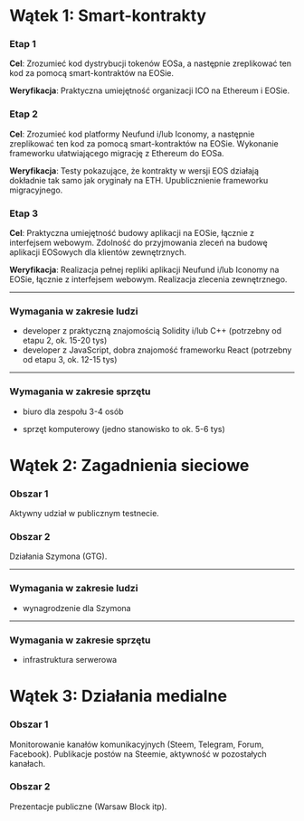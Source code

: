# Wątek 1: Smart-kontrakty

### Etap 1

**Cel**: Zrozumieć kod dystrybucji tokenów EOSa, a następnie zreplikować ten kod za pomocą smart-kontraktów na EOSie.

**Weryfikacja**: Praktyczna umiejętność organizacji ICO na Ethereum i EOSie.



### Etap 2

**Cel**: Zrozumieć kod platformy Neufund i/lub Iconomy, a następnie zreplikować ten kod za pomocą smart-kontraktów na EOSie. Wykonanie frameworku ułatwiającego migrację z Ethereum do EOSa.

**Weryfikacja**: Testy pokazujące, że kontrakty w wersji EOS działają dokładnie tak samo jak oryginały na ETH. Upublicznienie frameworku migracyjnego.



### Etap 3

**Cel**: Praktyczna umiejętność budowy aplikacji na EOSie, łącznie z interfejsem webowym. Zdolność do przyjmowania zleceń na budowę aplikacji EOSowych dla klientów zewnętrznych.

**Weryfikacja**: Realizacja pełnej repliki aplikacji Neufund i/lub Iconomy na EOSie, łącznie z interfejsem webowym. Realizacja zlecenia zewnętrznego.



---

### Wymagania w zakresie ludzi

* developer z praktyczną znajomością Solidity i/lub C++ (potrzebny od etapu 2, ok. 15-20 tys)
* developer z JavaScript, dobra znajomość frameworku React (potrzebny od etapu 3, ok. 12-15 tys)

---

### Wymagania w zakresie sprzętu

* biuro dla zespołu 3-4 osób


* sprzęt komputerowy (jedno stanowisko to ok. 5-6 tys)



# Wątek 2: Zagadnienia sieciowe

### Obszar 1

Aktywny udział w publicznym testnecie.

### Obszar 2

Działania Szymona (GTG).

---

### Wymagania w zakresie ludzi

- wynagrodzenie dla Szymona

------

### Wymagania w zakresie sprzętu

- infrastruktura serwerowa



# Wątek 3: Działania medialne

### Obszar 1

Monitorowanie kanałów komunikacyjnych (Steem, Telegram, Forum, Facebook). Publikacje postów na Steemie, aktywność w pozostałych kanałach. 

### Obszar 2

Prezentacje publiczne (Warsaw Block itp).